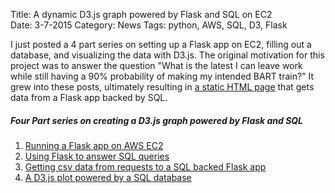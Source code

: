 Title: A dynamic D3.js graph powered by Flask and SQL on EC2  
Date: 3-7-2015
Category: News
Tags: python, AWS, SQL, D3, Flask

I just posted a 4 part series on setting up a Flask app on EC2, filling out a database, and visualizing the data with D3.js.  The original motivation for this project was to answer the question "What is the latest I can leave work while still having a 90% probability of making my intended BART train?" It grew into these posts, ultimately resulting in [a static HTML page](extra/bart-graph/graph.html) that gets data from a Flask app backed by SQL.

##### _Four Part series on creating a D3.js graph powered by Flask and SQL_

1. [Running a Flask app on AWS EC2]({filename}/flask-on-ec2.md)
1. [Using Flask to answer SQL queries]({filename}/flask-sql.md)
1. [Getting csv data from requests to a SQL backed Flask app]({filename}/flask-bart-sql.md)
1. [A D3.js plot powered by a SQL database]({filename}/flask-bart-graphing.md)
